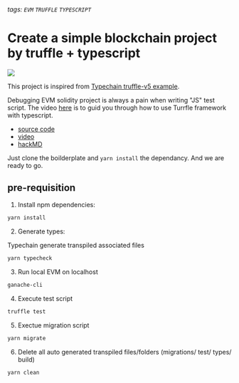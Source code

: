 ###### tags: `EVM` `TRUFFLE` `TYPESCRIPT`

# Create a simple blockchain project by truffle + typescript

![](https://i.imgur.com/sZMhbU4.png)

This project is inspired from [Typechain truffle-v5 example](https://github.com/dethcrypto/TypeChain/tree/master/examples/truffle-v5).

Debugging EVM solidity project is always a pain when writing "JS" test script.
The video [here](https://youtu.be/NbFq0hvNpGA) is to guid you through how to use Turrfle framework with typescript.

- [source code](https://github.com/happyeric77/truffle_ts_boilerplate)
- [video](https://youtu.be/NbFq0hvNpGA)
- [hackMD](https://hackmd.io/@happyeric77/SJuBrA33j)

Just clone the boilderplate and `yarn install` the dependancy. And we are ready to go.

## pre-requisition

1. Install npm dependencies:

```sh
yarn install
```

2. Generate types:

Typechain generate transpiled associated files

```sh
yarn typecheck
```

3. Run local EVM on localhost

```sh
ganache-cli
```

4. Execute test script

```sh
truffle test
```

5. Exectue migration script

```sh
yarn migrate
```

6. Delete all auto generated transpiled files/folders (migrations/ test/ types/ build)

```sh
yarn clean
```
